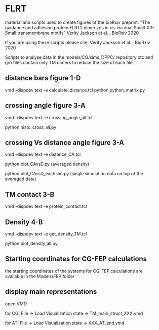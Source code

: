 # FLRT
material and scripts used to create figures of the bioRxiv preprint: "The guidance and adhesion protein FLRT2 dimerizes in cis via dual Small-X3-Small transmembrane motifs" Verity Jackson et al. , BioRxiv 2020 

If you are using these scripts please cite: 
Verity Jackson et al. , BioRxiv 2020 

Scripts to analyse data in the models/CG/sims_DPPC/ repository
xtc and gro files contain only TM dimers to reduce the size of each file.

distance bars figure 1-D
------------------------
vmd -dispdev text -e calculate_distance.tcl
python python_matrix.py


crossing angle figure 3-A
-------------------------
vmd -dispdev text -e crossing_angle_all.tcl

python histo_cross_all.py


crossing Vs distance angle figure 3-A
-------------------------------------
vmd -dispdev text -e distance_CA.tcl

python plot_CAvsD.py   (averaged density)

python plot_CAvsD_eachsim.py (single simulation data on top of the averaged data)


TM contact 3-B
--------------
vmd -dispdev text -e protein_contact.tcl 


Density 4-B
-----------
vmd -dispdev text -e get_density_TM.tcl

python plot_density_all.py 

Starting coordinates for CG-FEP calculations
---------------------------------------------

the starting coordinates of the systems for CG-FEP calculations are available in the Models/FEP folder



display main representations 
----------------------------
open VMD

   for CG: File -> Load Visualization state -> TM_main_struct_XXX.vmd
   
   for AT: File -> Load Visualization state -> XXX_AT_end.vmd

